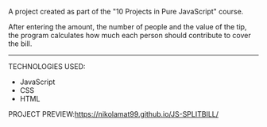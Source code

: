 A project created as part of the "10 Projects in Pure JavaScript" course.

After entering the amount, the number of people and the value of the tip, the program calculates how much each person should contribute to cover the bill.

_____________________

TECHNOLOGIES USED:

- JavaScript
- CSS
- HTML

PROJECT PREVIEW:https://nikolamat99.github.io/JS-SPLITBILL/
